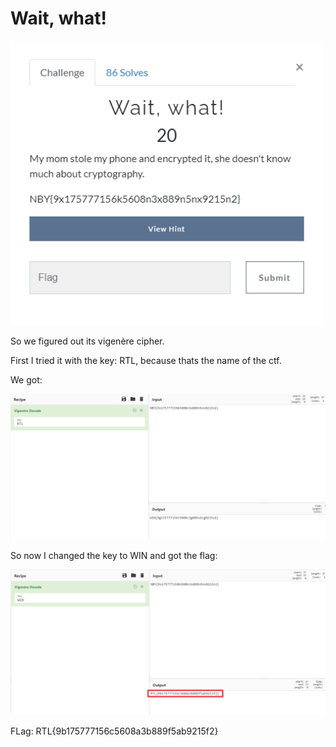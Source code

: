 # Wait, what!

<img src="Images/challenge.png" width="500" >

So we figured out its vigenère cipher.

First I tried it with the key: RTL, because thats the name of the ctf.

We got:

<img src="Images/half.png" width="1000" >

So now I changed the key to WIN and got the flag:

<img src="Images/flag.png" width="1000" >

FLag: RTL{9b175777156c5608a3b889f5ab9215f2}
